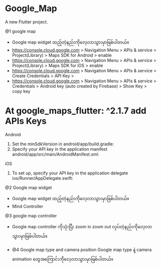 # Google_Map

A new Flutter project.

@1 google map

- Google map widget ထည့်တဲ့နည်းကိုလေ့လာသွားမှာဖြစ်ပါတယ်။
- https://console.cloud.google.com > Navigation Menu > APIs & service > Project(Library) > Maps SDK for Android > enable
- https://console.cloud.google.com > Navigation Menu > APIs & service > Project(Library) > Maps SDK for iOS > enable
- https://console.cloud.google.com > Navigation Menu > APIs & service > Create Credentials > API Key >
- https://console.cloud.google.com > Navigation Menu > APIs & service > Credentials > Android key (auto created by Firebase) > Show Key > copy key

# At google_maps_flutter: ^2.1.7 add APIs Keys

Android

1. Set the minSdkVersion in android/app/build.gradle:
2. Specify your API key in the application manifest android/app/src/main/AndroidManifest.xml:

iOS

1. To set up, specify your API key in the application delegate ios/Runner/AppDelegate.swift:

@2 Google map widget

- Google map widget ထည့်တဲ့နည်းကိုလေ့လာသွားမှာဖြစ်ပါတယ်။
- Mind Controller

@3 google map controller

- Google map controller ကိုသုံးပြီး zoom in zoom out လုပ်တဲ့နည်းကိုလေ့လာသွားမှာဖြစ်ပါတယ်။

- @4 Google map type and camera position
  Google map type နဲ့ camera animation တွေအကြောင်းကိုလေ့လာသွားမှာဖြစ်ပါတယ်။
